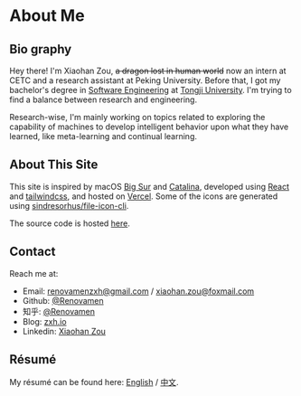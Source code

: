 # About Me

## Bio graphy

Hey there! I'm Xiaohan Zou, ~~a dragon lost in human world~~ now an intern at CETC and a research assistant at Peking University. Before that, I got my bachelor's degree in [Software Engineering](http://sse.tongji.edu.cn/) at [Tongji University](https://www.tongji.edu.cn/). I'm trying to find a balance between research and engineering.

Research-wise, I'm mainly working on topics related to exploring the capability of machines to develop intelligent behavior upon what they have learned, like meta-learning and continual learning.


## About This Site

This site is inspired by macOS [Big Sur](https://www.apple.com/in/macos/big-sur/) and [Catalina](https://www.apple.com/bw/macos/catalina/), developed using [React](https://reactjs.org/) and [tailwindcss](https://tailwindcss.com/), and hosted on [Vercel](https://vercel.com/). Some of the icons are generated using [sindresorhus/file-icon-cli](https://github.com/sindresorhus/file-icon-cli).

The source code is hosted [here](https://github.com/Renovamen/playground-macos).


## Contact

Reach me at:

- Email: [renovamenzxh@gmail.com](mailto:renovamenzxh@gmail.com) / [xiaohan.zou@foxmail.com](mailto:xiaohan.zou@foxmail.com)
- Github: [@Renovamen](https://github.com/Renovamen)
- 知乎: [@Renovamen](https://www.zhihu.com/people/chao-neng-gui-su)
- Blog: [zxh.io](https://zxh.io)
- Linkedin: [Xiaohan Zou](https://www.linkedin.com/in/xiaohan-zou-55bba0160)


## Résumé

My résumé can be found here: [English](https://zxh.io/files/cv/brief/en.pdf) / [中文](https://zxh.io/files/cv/brief/cn.pdf).
